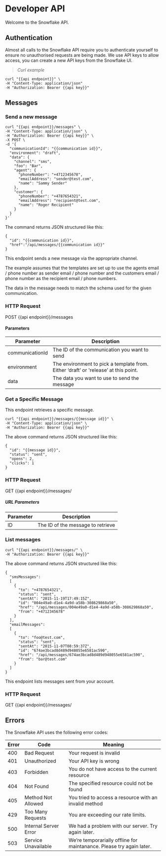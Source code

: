 Developer API
================

Welcome to the Snowflake API.

Authentication
--------------

Almost all calls to the Snowflake API require you to authenticate yourself to ensure no unauthorised requests are being made. We use API keys to allow access, you can create a new API keys from the Snowflake UI.

> *Curl example*
```
curl "{{api endpoint}}" \
-H "Content-Type: application/json"
-H "Authorization: Bearer {{api key}}"
```

Messages
--------

### Send a new message

```
curl "{{api endpoint}}/messages" \
-H "Content-Type: application/json" \
-H "Authorization: Bearer {{api key}}" \
-X POST \
-d '{
  "communicationId": "{{communication id}}",
  "environment": "draft",
  "data": {
    "channel": "sms",
    "foo": "Bar",
    "agent": {
      "phoneNumber": "+4712345678",
      "emailAddress": "sender@test.com",
      "name": "Sammy Sender"
    },
    "customer": {
      "phoneNumber": "+4787654321",
      "emailAddress": "recipient@test.com",
      "name": "Roger Recipient"
    }
  }
}'
```
The command returns JSON structured like this:

```
{
  "id": "{{communication id}}",
  "href":"/api/messages/{{communication id}}"
}
```

This endpoint sends a new message via the appropriate channel.

The example assumes that the templates are set up to use the agents email / phone number as sender email / phone number and the customers email / phone number as the recipient email / phone numbers.

The data in the message needs to match the schema used for the given communication.

### HTTP Request

POST {{api endpoint}}/messages

#### Parameters

Parameter | Description
----------|------------
communicationId | The ID of the communication you want to send
environment | The environment to pick a template from. Either ‘draft’ or 'release’ at this point.
data | The data you want to use to send the message

### Get a Specific Message

This endpoint retrieves a specific message.

```
curl "{{api endpoint}}/messages/{{message id}}" \
-H "Content-Type: application/json" \
-H "Authorization: Bearer {{api key}}"
```
The above command returns JSON structured like this:

```
{
  "id": "{{message id}}",
  "status": "sent",
  "opens": 2,
  "clicks": 1
}
```


### HTTP Request

GET {{api endpoint}}/messages/<ID>

##### URL Parameters

Parameter | Description
----------|------------
ID | The ID of the message to retrieve

### List messages

```
curl "{{api endpoint}}/messages/" \
-H "Authorization: Bearer {{api key}}"
```

The above command returns JSON structured like this:

```
{
  "smsMessages":
  [
    {
      "to": "+4787654321",
      "status": "sent",
      "sentAt": "2015-11-19T17:49:15Z",
      "id": "004e49a0-d1e4-4a9d-a58b-308629868a50",
      "href": "/api/messages/004e49a0-d1e4-4a9d-a58b-308629868a50",
      "from": "+4712345678"
    }
  ],
  "emailMessages":
  [
    {
      "to": "foo@test.com",
      "status": "sent",
      "sentAt": "2015-11-07T08:59:37Z",
      "id": "674ae3bcad8d489d948055e6581ac590",
      "href": "/api/messages/674ae3bcad8d489d948055e6581ac590",
      "from": "bar@test.com"
    }
  ]
}
```

This endpoint lists messages sent from your account.

### HTTP Request

GET {{api endpoint}}/messages/






Errors
------

The Snowflake API uses the following error codes:

Error|Code|Meaning
-----|----|-------
400 | Bad Request | Your request is invalid
401 | Unauthorized | Your API key is wrong
403 | Forbidden | You do not have access to the current resource
404 | Not Found | The specified resource could not be found
405 | Method Not Allowed | You tried to access a resource with an invalid method
429 | Too Many Requests | You are exceeding our rate limits.
500 | Internal Server Error | We had a problem with our server. Try again later.
503 | Service Unavailable | We’re temporarially offline for maintanance. Please try again later.
